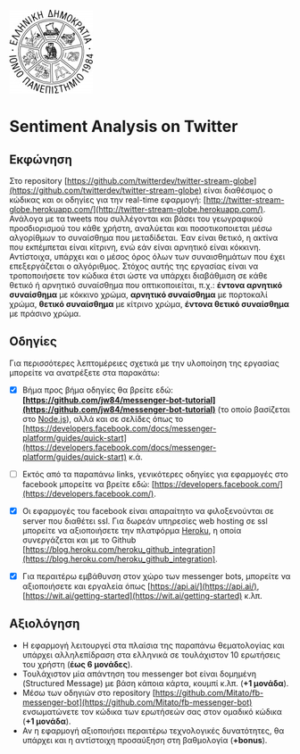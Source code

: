 ![Ιόνιο Πανεπιστήμιο](../logo-ionio-black-150x150.jpg)

# Sentiment Analysis on Twitter


## Εκφώνηση
Στο repository [https://github.com/twitterdev/twitter-stream-globe](https://github.com/twitterdev/twitter-stream-globe) είναι διαθέσιμος ο κώδικας και οι οδηγίες για την real-time εφαρμογή: [http://twitter-stream-globe.herokuapp.com/](http://twitter-stream-globe.herokuapp.com/).
Ανάλογα με τα tweets που συλλέγονται και βάσει του γεωγραφικού προσδιορισμού του κάθε χρήστη, αναλύεται και ποσοτικοποιεται μέσω αλγορίθμων το συναίσθημα που μεταδίδεται. Έαν είναι θετικό, η ακτίνα που εκπέμπεται είναι κίτρινη, ενώ εάν είναι αρνητικό είναι κόκκινη. Αντίστοιχα, υπάρχει και ο  μέσος όρος όλων των συναισθημάτων που έχει επεξεργάζεται ο αλγόριθμος.
Στόχος αυτής της εργασίας είναι να τροποποιήσετε τον κώδικα έτσι ώστε να υπάρχει διαβάθμιση σε κάθε θετικό ή αρνητικό συναίσθημα που οπτικοποιείται, π.χ.: **έντονα αρνητικό συναίσθημα** με κόκκινο χρώμα, **αρνητικό συναίσθημα** με πορτοκαλί χρώμα, **θετικό συναίσθημα** με κίτρινο χρώμα, **έντονα θετικό συναίσθημα** με πράσινο χρώμα.


## Οδηγίες
Για περισσότερες λεπτομέρειες σχετικά με την υλοποίηση της εργασίας μπορείτε να ανατρέξετε στα παρακάτω:
- [x] Βήμα προς βήμα οδηγίες θα βρείτε εδώ: **[https://github.com/jw84/messenger-bot-tutorial](https://github.com/jw84/messenger-bot-tutorial)** 	(το 	οποίο βασίζεται στο [Node.js](https://nodejs.org/)), αλλά και σε σελίδες όπως το 	[https://developers.facebook.com/docs/messenger-platform/guides/quick-start](https://developers.facebook.com/docs/messenger-platform/guides/quick-start) κ.ά.
- [ ] Εκτός από τα παραπάνω links, γενικότερες οδηγίες για εφαρμογές στο facebook μπορείτε να βρείτε εδώ: [https://developers.facebook.com/](https://developers.facebook.com/).
- [x] Οι εφαρμογές του  facebook είναι απαραίτητο να φιλοξενούνται σε server που διαθέτει ssl. 	Για δωρεάν υπηρεσίες web hosting σε ssl μπορείτε να αξιοποιήσετε την πλατφόρμα [Heroku](https://www.heroku.com/), η οποία συνεργάζεται και με το Github 	[https://blog.heroku.com/heroku_github_integration](https://blog.heroku.com/heroku_github_integration).
- [x] Για περαιτέρω εμβάθυνση στον χώρο των messenger bots, μπορείτε να αξιοποιήσετε και εργαλεία όπως [https://api.ai/](https://api.ai/), [https://wit.ai/getting-started](https://wit.ai/getting-started) κ.λπ.


## Αξιολόγηση
* Η εφαρμογή λειτουργεί στα πλαίσια της παραπάνω θεματολογίας και υπάρχει αλληλεπίδραση στα ελληνικά σε τουλάχιστον 10 ερωτήσεις του χρήστη (**έως 6 μονάδες**).
* Τουλάχιστον μία απάντηση του  messenger bot είναι δομημένη (Structured Message) με βάση κάποια κάρτα, κουμπί κ.λπ. (**+1 μονάδα**).
* Μέσω των οδηγιών στο repository [https://github.com/Mitato/fb-messenger-bot](https://github.com/Mitato/fb-messenger-bot) ενσωματώνετε τον κώδικα των ερωτήσεών σας στον ομαδικό κώδικα (**+1 μονάδα**).
* Αν η εφαρμογή αξιοποιήσει περαιτέρω τεχνολογικές δυνατότητες, θα υπάρχει και η αντίστοιχη προσαύξηση στη βαθμολογία (**+bonus**).
